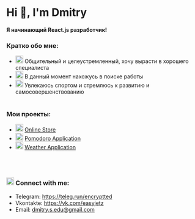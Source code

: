 <h1 align="left">Hi 👋, I'm Dmitry</h1>

#### Я начинающий React.js разработчик!

### Кратко обо мне:

- <img class="emoji" alt="seedling" height="20" width="20" src="https://github.githubassets.com/images/icons/emoji/unicode/1f331.png"> Общительный и целеустремленный, хочу вырасти в хорошего специалиста
- <img class="emoji" alt="telescope" height="20" width="20" src="https://github.githubassets.com/images/icons/emoji/unicode/1f52d.png"> В данный момент нахожусь в поиске работы
- <img class="emoji" alt="trophy" height="20" width="20" src="https://github.githubassets.com/images/icons/emoji/unicode/1f3c6.png"> Увлекаюсь спортом и стремлюсь к развитию и самосовершенствованию
  <br />
  <br />


### Мои проекты:

- <img class="emoji" alt="moneybag" height="20" width="20" src="https://github.githubassets.com/images/icons/emoji/unicode/1f4b0.png"> [Online Store](https://github.com/Easyjetz/dmitry-shop-client)
- <img class="emoji" alt="tomato" height="20" width="20" src="https://github.githubassets.com/images/icons/emoji/unicode/1f345.png"> [Pomodoro Application](https://github.com/Easyjetz/pomodoro-client)
- <img class="emoji" alt="cloud_with_lightning_and_rain" height="20" width="20" src="https://github.githubassets.com/images/icons/emoji/unicode/26c8.png"> [Weather Application](https://github.com/Easyjetz/weatherApp)


<br />
<br />

### <img class="emoji" alt="mailbox_with_mail" height="20" width="20" src="https://github.githubassets.com/images/icons/emoji/unicode/1f4ec.png"> Сonnect with me:

- Telegram: https://teleg.run/encryptted
- Vkontakte: https://vk.com/easyjetz
- Email: dmitry.s.edu@gmail.com
